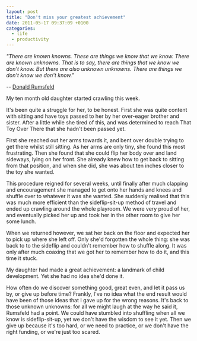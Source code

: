```yaml
---
layout: post
title: "Don't miss your greatest achievement"
date: 2011-05-17 09:37:09 +0100
categories:
  - life
  - productivity
---
```

<p><i>"There are known knowns. These are things we know that we know. There are known unknowns. That is to say, there are things that we know we don't know. But there are also unknown unknowns. There are things we don't know we don't know."</i></p>

-- [Donald Rumsfeld](http://en.wikipedia.org/wiki/Donald_Rumsfeld)

My ten month old daughter started crawling this week.

It's been quite a struggle for her, to be honest. First she was quite content with sitting and have toys passed to her by her over-eager brother and sister. After a little while she tired of this, and was determined to reach That Toy Over There that she hadn't been passed yet.

First she reached out her arms towards it, and bent over double trying to get there whilst still sitting. As her arms are only tiny, she found this most frustrating. Then she found that she could flip her body over and land sideways, lying on her front. She already knew how to get back to sitting from that position, and when she did, she was about ten inches closer to the toy she wanted.

This procedure reigned for several weeks, until finally after much clapping and encouragement she managed to get onto her hands and knees and shuffle over to whatever it was she wanted. She suddenly realised that this was much more efficient than the sideflip-sit-up method of travel and ended up crawling around the whole playroom. We were very proud of her, and eventually picked her up and took her in the other room to give her some lunch.

When we returned however, we sat her back on the floor and expected her to pick up where she left off. Only she'd forgotten the whole thing: she was back to to the sideflip and couldn't remember how to shuffle along. It was only after much coaxing that we got her to remember how to do it, and this time it stuck.

My daughter had made a great achievement: a landmark of child development. Yet she had no idea she'd done it.

How often do we discover something good, great even, and let it pass us by, or give up before time? Frankly, I've no idea what the end result would have been of those ideas that I gave up for the wrong reasons. It's back to those unknown unknowns: for all we might laugh at the way he said it, Rumsfeld had a point. We could have stumbled into shuffling when all we know is sideflip-sit-up, yet we don't have the wisdom to see it yet. Then we give up because it's too hard, or we need to practice, or we don't have the right funding, or we're just too scared.
